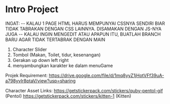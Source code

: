 # Intro Project
INGAT: 
-- KALAU 1 PAGE HTML HARUS MEMPUNYAI CSSNYA SENDIRI BIAR TIDAK TABRAKAN DENGAN CSS LAINNYA. DISAMAKAN DENGAN JS-NYA JUGA 
-- KALAU INGIN MENGEDIT ATAU APAPUN ITU, BUATLAH BRANCH BARU AGAR TIDAK TERTABRAK DENGAN MAIN

1. Character Slider
2. Tombol (Makan, Toilet, tidur, kesenangan)
3. Gerakan up down left right
5. menyambungkan karakter ke dalam menuGame

Projek Requirement:
https://drive.google.com/file/d/1mq8yyZ1jHotVFf39uA-a798yvIr8ptaV/view?usp=sharing

Character Asset Links:
https://getstickerpack.com/stickers/quby-pentol-gif (Pentol)
https://getstickerpack.com/stickers/kitten-1 (Kitten)
